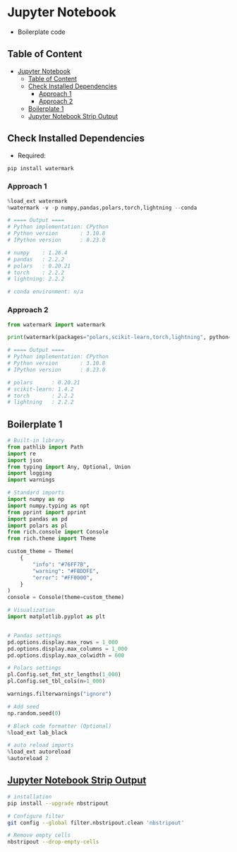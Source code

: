# Jupyter Notebook

- Boilerplate code

## Table of Content

- [Jupyter Notebook](#jupyter-notebook)
  - [Table of Content](#table-of-content)
  - [Check Installed Dependencies](#check-installed-dependencies)
    - [Approach 1](#approach-1)
    - [Approach 2](#approach-2)
  - [Boilerplate 1](#boilerplate-1)
  - [Jupyter Notebook Strip Output](#jupyter-notebook-strip-output)

## Check Installed Dependencies

- Required:

```sh
pip install watermark
```

### Approach 1

```py
%load_ext watermark
%watermark -v -p numpy,pandas,polars,torch,lightning --conda

# ==== Output ====
# Python implementation: CPython
# Python version       : 3.10.8
# IPython version      : 8.23.0

# numpy    : 1.26.4
# pandas   : 2.2.2
# polars   : 0.20.21
# torch    : 2.2.2
# lightning: 2.2.2

# conda environment: n/a
```

### Approach 2

```py
from watermark import watermark

print(watermark(packages="polars,scikit-learn,torch,lightning", python=True))

# ==== Output ====
# Python implementation: CPython
# Python version       : 3.10.8
# IPython version      : 8.23.0

# polars      : 0.20.21
# scikit-learn: 1.4.2
# torch       : 2.2.2
# lightning   : 2.2.2
```

## Boilerplate 1

```py
# Built-in library
from pathlib import Path
import re
import json
from typing import Any, Optional, Union
import logging
import warnings

# Standard imports
import numpy as np
import numpy.typing as npt
from pprint import pprint
import pandas as pd
import polars as pl
from rich.console import Console
from rich.theme import Theme

custom_theme = Theme(
    {
        "info": "#76FF7B",
        "warning": "#FBDDFE",
        "error": "#FF0000",
    }
)
console = Console(theme=custom_theme)

# Visualization
import matplotlib.pyplot as plt


# Pandas settings
pd.options.display.max_rows = 1_000
pd.options.display.max_columns = 1_000
pd.options.display.max_colwidth = 600

# Polars settings
pl.Config.set_fmt_str_lengths(1_000)
pl.Config.set_tbl_cols(n=1_000)

warnings.filterwarnings("ignore")

# Add seed
np.random.seed(0)

# Black code formatter (Optional)
%load_ext lab_black

# auto reload imports
%load_ext autoreload
%autoreload 2
```

## [Jupyter Notebook Strip Output](https://github.com/kynan/nbstripout)

```sh
# installation
pip install --upgrade nbstripout

# Configure filter
git config --global filter.nbstripout.clean 'nbstripout'

# Remove empty cells
nbstripout --drop-empty-cells
```
